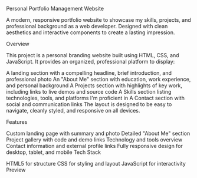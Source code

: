 Personal Portfolio Management Website

A modern, responsive portfolio website to showcase my skills, projects, and professional background as a web developer. Designed with clean aesthetics and interactive components to create a lasting impression.

Overview

This project is a personal branding website built using HTML, CSS, and JavaScript. It provides an organized, professional platform to display:

A landing section with a compelling headline, brief introduction, and professional photo An "About Me" section with education, work experience, and personal background A Projects section with highlights of key work, including links to live demos and source code A Skills section listing technologies, tools, and platforms I'm proficient in A Contact section with social and communication links The layout is designed to be easy to navigate, cleanly styled, and responsive on all devices.

Features

Custom landing page with summary and photo Detailed "About Me" section Project gallery with code and demo links Technology and tools overview Contact information and external profile links Fully responsive design for desktop, tablet, and mobile Tech Stack

HTML5 for structure CSS for styling and layout JavaScript for interactivity Preview 
